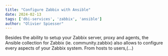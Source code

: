 ```yaml
---
title: "Configure Zabbix with Ansible"
date: 2024-02-13
tags: ['dbi-services', 'zabbix', 'ansible']
author: "Olivier Spiesser"
---
```

Besides the ability to setup your Zabbix server, proxy and agents, the Ansible collection for Zabbix (ie. community.zabbix) also allows to configure every aspects of your Zabbix system. From hosts to users,(…)